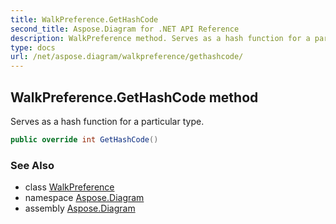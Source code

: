 ```yaml
---
title: WalkPreference.GetHashCode
second_title: Aspose.Diagram for .NET API Reference
description: WalkPreference method. Serves as a hash function for a particular type
type: docs
url: /net/aspose.diagram/walkpreference/gethashcode/
---
```

## WalkPreference.GetHashCode method

Serves as a hash function for a particular type.

```csharp
public override int GetHashCode()
```

### See Also

* class [WalkPreference](../)
* namespace [Aspose.Diagram](../../walkpreference/)
* assembly [Aspose.Diagram](../../../)


